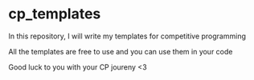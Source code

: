 # cp_templates

In this repository, I will write my templates for competitive programming

All the templates are free to use and you can use them in your code

Good luck to you with your CP joureny <3
